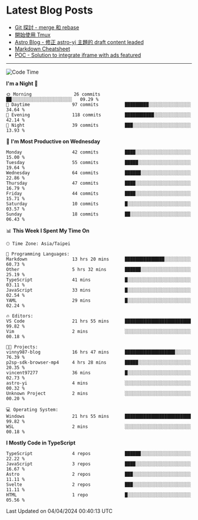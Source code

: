 # Latest Blog Posts
<!-- BLOG-POST-LIST:START -->
- [Git 探討 - merge 和 rebase](https://blog.vinny987.xyz/blog/2024/exploring-git-merge-and-rebase/)
- [開始使用 Tmux](https://blog.vinny987.xyz/blog/2024/start-using-tmux/)
- [Astro Blog - 修正 astro-yi 主題的 draft content leaded](https://blog.vinny987.xyz/blog/2024/astro-blog-fixed-the-issue-of-draft-content-leakage-in-the-astro-yi-theme/)
- [Markdown Cheatsheet](https://blog.vinny987.xyz/blog/2024/markdown-cheatsheet/)
- [POC - Solution to integrate iframe with ads featured](https://blog.vinny987.xyz/blog/2024/poc-solution-to-integrate-iframe-with-ads-featured/)
<!-- BLOG-POST-LIST:END -->

---

<!--START_SECTION:waka-->
![Code Time](http://img.shields.io/badge/Code%20Time-18%20hrs%209%20mins-blue)

**I'm a Night 🦉** 

```text
🌞 Morning                26 commits          ██░░░░░░░░░░░░░░░░░░░░░░░   09.29 % 
🌆 Daytime                97 commits          █████████░░░░░░░░░░░░░░░░   34.64 % 
🌃 Evening                118 commits         ███████████░░░░░░░░░░░░░░   42.14 % 
🌙 Night                  39 commits          ███░░░░░░░░░░░░░░░░░░░░░░   13.93 % 
```
📅 **I'm Most Productive on Wednesday** 

```text
Monday                   42 commits          ████░░░░░░░░░░░░░░░░░░░░░   15.00 % 
Tuesday                  55 commits          █████░░░░░░░░░░░░░░░░░░░░   19.64 % 
Wednesday                64 commits          ██████░░░░░░░░░░░░░░░░░░░   22.86 % 
Thursday                 47 commits          ████░░░░░░░░░░░░░░░░░░░░░   16.79 % 
Friday                   44 commits          ████░░░░░░░░░░░░░░░░░░░░░   15.71 % 
Saturday                 10 commits          █░░░░░░░░░░░░░░░░░░░░░░░░   03.57 % 
Sunday                   18 commits          ██░░░░░░░░░░░░░░░░░░░░░░░   06.43 % 
```


📊 **This Week I Spent My Time On** 

```text
🕑︎ Time Zone: Asia/Taipei

💬 Programming Languages: 
Markdown                 13 hrs 20 mins      ███████████████░░░░░░░░░░   60.73 % 
Other                    5 hrs 32 mins       ██████░░░░░░░░░░░░░░░░░░░   25.19 % 
TypeScript               41 mins             █░░░░░░░░░░░░░░░░░░░░░░░░   03.11 % 
JavaScript               33 mins             █░░░░░░░░░░░░░░░░░░░░░░░░   02.54 % 
YAML                     29 mins             █░░░░░░░░░░░░░░░░░░░░░░░░   02.24 % 

🔥 Editors: 
VS Code                  21 hrs 55 mins      █████████████████████████   99.82 % 
Vim                      2 mins              ░░░░░░░░░░░░░░░░░░░░░░░░░   00.18 % 

🐱‍💻 Projects: 
vinny987-blog            16 hrs 47 mins      ███████████████████░░░░░░   76.39 % 
p2sp-sdk-browser-mp4     4 hrs 28 mins       █████░░░░░░░░░░░░░░░░░░░░   20.35 % 
vincent97277             36 mins             █░░░░░░░░░░░░░░░░░░░░░░░░   02.73 % 
astro-yi                 4 mins              ░░░░░░░░░░░░░░░░░░░░░░░░░   00.32 % 
Unknown Project          2 mins              ░░░░░░░░░░░░░░░░░░░░░░░░░   00.20 % 

💻 Operating System: 
Windows                  21 hrs 55 mins      █████████████████████████   99.82 % 
WSL                      2 mins              ░░░░░░░░░░░░░░░░░░░░░░░░░   00.18 % 
```

**I Mostly Code in TypeScript** 

```text
TypeScript               4 repos             ██████░░░░░░░░░░░░░░░░░░░   22.22 % 
JavaScript               3 repos             ████░░░░░░░░░░░░░░░░░░░░░   16.67 % 
Astro                    2 repos             ███░░░░░░░░░░░░░░░░░░░░░░   11.11 % 
Svelte                   2 repos             ███░░░░░░░░░░░░░░░░░░░░░░   11.11 % 
HTML                     1 repo              █░░░░░░░░░░░░░░░░░░░░░░░░   05.56 % 
```




 Last Updated on 04/04/2024 00:40:13 UTC
<!--END_SECTION:waka-->

<!--
**vincent97277/vincent97277** is a ✨ _special_ ✨ repository because its `README.md` (this file) appears on your GitHub profile.

Here are some ideas to get you started:

- 🔭 I’m currently working on ...
- 🌱 I’m currently learning ...
- 👯 I’m looking to collaborate on ...
- 🤔 I’m looking for help with ...
- 💬 Ask me about ...
- 📫 How to reach me: ...
- 😄 Pronouns: ...
- ⚡ Fun fact: ...
-->
